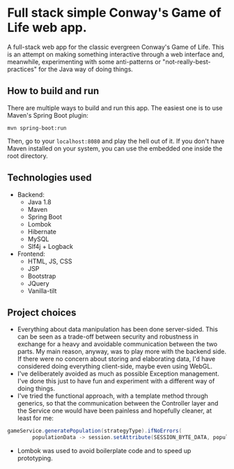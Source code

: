 # Full stack simple Conway's Game of Life web app.
A full-stack web app for the classic evergreen Conway's Game of Life. This is an attempt on making something interactive through a web interface and, meanwhile, experimenting with some anti-patterns or "not-really-best-practices" for the Java way of doing things.

## How to build and run
There are multiple ways to build and run this app. The easiest one is to use Maven's Spring Boot plugin:
```
mvn spring-boot:run
```
Then, go to your `localhost:8080` and play the hell out of it.
If you don't have Maven installed on your system, you can use the embedded one inside the root directory.

## Technologies used
- Backend:
    - Java 1.8
    - Maven
    - Spring Boot
    - Lombok
    - Hibernate
    - MySQL
    - Slf4j + Logback
- Frontend:
    - HTML, JS, CSS
    - JSP
    - Bootstrap
    - JQuery
    - Vanilla-tilt

## Project choices
- Everything about data manipulation has been done server-sided. This can be seen as a trade-off between security and robustness in exchange for a heavy and avoidable communication between the two parts.
My main reason, anyway, was to play more with the backend side. If there were no concern about storing and elaborating data, I'd have considered doing everything client-side, maybe even using WebGL.
- I've deliberately avoided as much as possible Exception management. I've done this just to have fun and experiment with a different way of doing things.
- I've tried the functional approach, with a template method through generics, so that the communication between the Controller layer and the Service one would have been painless and hopefully cleaner, at least for me:
```Java
gameService.generatePopulation(strategyType).ifNoErrors(
        populationData -> session.setAttribute(SESSION_BYTE_DATA, populationData));
```
- Lombok was used to avoid boilerplate code and to speed up prototyping.
